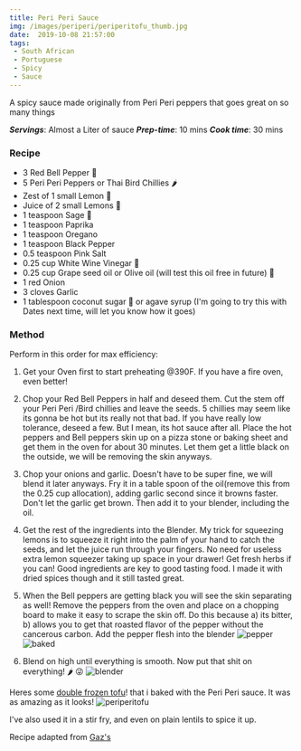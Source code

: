 ```yaml
---
title: Peri Peri Sauce
img: /images/periperi/periperitofu_thumb.jpg
date:  2019-10-08 21:57:00
tags:
 - South African
 - Portuguese
 - Spicy
 - Sauce
---
```


A spicy sauce made originally from Peri Peri peppers that goes great on so many things

***Servings***: Almost a Liter of sauce
***Prep-time***: 10 mins
***Cook time***: 30 mins

### Recipe

- 3 Red Bell Pepper 🔔
- 5 Peri Peri Peppers or Thai Bird Chillies 🌶
- Zest of 1 small Lemon 🍋
- Juice of 2 small Lemons 🍋
- 1 teaspoon Sage 👵
- 1 teaspoon Paprika
- 1 teaspoon Oregano
- 1 teaspoon Black Pepper
- 0.5 teaspoon Pink Salt
- 0.25 cup White Wine Vinegar 🍷
- 0.25 cup Grape seed oil or Olive oil (will test this oil free in future) 🍇
- 1 red Onion
- 3 cloves Garlic
- 1 tablespoon coconut sugar 🌴 or agave syrup (I'm going to try this with Dates next time, will let you know how it goes)

### Method

Perform in this order for max efficiency:

1. Get your Oven first to start preheating @390F. If you have a fire oven, even better!

2. Chop your Red Bell Peppers in half and deseed them. Cut the stem off your
Peri Peri /Bird chillies and leave the seeds. 5 chillies may seem like its gonna
be hot but its really not that bad. If you have really low tolerance, deseed a
few. But I mean, its hot sauce after all. Place the hot peppers and Bell peppers
skin up on a pizza stone or baking sheet and get them in the oven for about 30
minutes. Let them get a little black on the outside, we will be removing the
skin anyways.

3. Chop your onions and garlic.  Doesn't have to be super fine, we will blend it
later anyways. Fry it in a table spoon of the oil(remove this from the 0.25 cup allocation), adding garlic second since it
browns faster. Don't let the garlic get brown. Then add it to your blender, including the oil.

4. Get the rest of the ingredients into the Blender. My trick for squeezing
lemons is to squeeze it right into the palm of your hand to catch the seeds, and
let the juice run through your fingers. No need for useless extra lemon squeezer
taking up space in your drawer! Get fresh herbs if you can! Good ingredients are
key to good tasting food. I made it with dried spices though and it still tasted
great.

5. When the Bell peppers are getting black you will see the skin separating as
well! Remove the peppers from the oven and place on a chopping board to make it easy
to scrape the skin off. Do this because a) its bitter, b) allows you to get that
roasted flavor of the pepper without the cancerous carbon. Add the pepper flesh into the blender
![pepper](/images/periperi/baked.jpg)
![baked](/images/periperi/pepper.jpg)


6. Blend on high until everything is smooth. Now put that shit on everything! 🌶  😜
![blender](/images/periperi/blender.jpg)


Heres some [double frozen tofu](https://www.lakeisha.ca/double-frozen-tofu/)! that i baked with the Peri Peri sauce. It was as amazing as it looks!
![periperitofu](/images/periperi/periperitofu.jpg)

I've also used it in a stir fry, and even on plain lentils to spice it up.

Recipe adapted from [Gaz's](https://www.avantgardevegan.com/recipes/peri-peri-skewers-steam-roasted-new-potatoes/)




